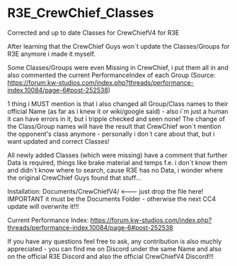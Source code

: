 # R3E_CrewChief_Classes
Corrected and up to date Classes for CrewChiefV4 for R3E

After learning that the CrewChief Guys won´t update the Classes/Groups for R3E anymore i made it myself.

Some Classes/Groups were even Missing in CrewChief, i put them all in and also commented the current PerformanceIndex of each Group (Source: https://forum.kw-studios.com/index.php?threads/performance-index.10084/page-6#post-252538) 

1 thing i MUST mention is that i also changed all Group/Class names to their official Name (as far as i knew it or wiki/google said) - also i´m just a human it can have errors in it, but i tripple checked and seen none!
The change of the Class/Group names will have the result that CrewChief won´t mention the opponent's class anymore - personally i don´t care about that, but i want updated and correct Classes!

All newly added Classes (which were missing) have a comment that further Data is required, things like brake material and temps f.e. i don´t know them and didn´t know where to search, cause R3E has no Data, i wonder where the original CrewChief Guys found that stuff...

Installation:
Documents/CrewChiefV4/     <--- just drop the file here!
IMPORTANT it must be the Documents Folder - otherwise the next CC4 update will overwrite it!!!

Current Performance Index: https://forum.kw-studios.com/index.php?threads/performance-index.10084/page-6#post-252538

If you have any questions feel free to ask, any contribution is also muchly appreciated - you can find me on Discord under the same Name and also on the official R3E Discord and also the official CrewChiefV4 Discord!!!
